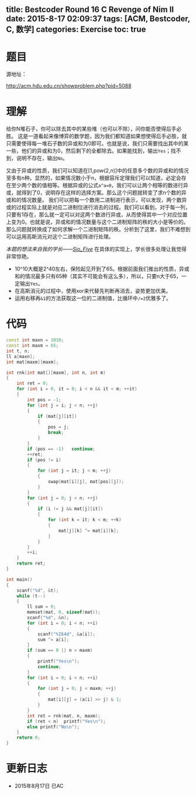 title: Bestcoder Round 16 C Revenge of Nim II
date: 2015-8-17 02:09:37
tags: [ACM, Bestcoder, C, 数学]
categories: Exercise
toc: true
---
# 题目
源地址：

http://acm.hdu.edu.cn/showproblem.php?pid=5088

# 理解
给你N堆石子，你可以除去其中的某些堆（也可以不除），问你能否使得后手必胜。
这是一道看起来像博弈的数学题，因为我们都知道如果想使得后手必胜，就只需要使得每一堆石子数的异或和为0即可。也就是说，我们只需要找出其中的某一些，他们的异或和为0，然后剩下的全都除去。如果能找到，输出`Yes`；找不到，说明不存在，输出`No`。

<!-- more -->
又由于异或的性质，我们可以知道在[1,pow(2,n)]中的任意多个数的异或和的情况至多有n种。显然的，如果情况数小于n，根据容斥定理我们可以知道，必定会存在至少两个数的值相等。根据异或的公式`a^a=0`，我们可以让两个相等的数进行异或，就得到了0，说明存在这样的选择方案。那么这个问题就转变了求n个数的异或和的情况数量。
我们可以把每一个数用二进制进行表示，可以发现，两个数异或的过程实际上就是对应二进制位进行消去的过程。我们可以看到，对于每一列，只要有1存在，那么就一定可以对这两个数进行异或，从而使得其中一个对应位置上变为0。也就是说，异或和的情况数量与这个二进制矩阵的秩的大小是等价的。那么问题就转换成了如何求解一个二进制矩阵的秩。分析到了这里，我们不难想到可以运用高斯消元对这个二进制矩阵进行处理。

*本题的想法来自我的学长——[Sio_Five](http://siofive.github.io/2014/11/04/BC16_3/)*
在具体的实现上，学长很多处理让我觉得非常惊艳。
- 10^10大概是2^40左右，保险起见开到了65。根据前面我们推出的性质，异或和的情况最多只有65种（其实不可能会有这么多），所以，只要n大于65，一定输出`Yes`。
- 在高斯消元的过程中，使用xor来代替先判断再消去，姿势更加优美。
- 运用右移再`&1`的方法获取这一位的二进制值，比循环中`/=2`优雅多了。


# 代码
```cpp
const int maxn = 1010;
const int maxm = 65;
int t, n;
ll a[maxn];
int mat[maxm][maxm];

int rnk(int mat[][maxm], int n, int m)
{
    int ret = 0;
    for (int i = 0, it = 0; i < n && it < m; ++it)
    {
        int pos = -1;
        for (int j = i; j < n; ++j)
        {
            if (mat[j][it])
            {
                pos = j;
                break;
            }
        }
        if (pos == -1)   continue;
        ++ret;
        if (pos != i)
        {
            for (int j = it; j < m; ++j)
            {
                swap(mat[i][j], mat[pos][j]);
            }
        }
        for (int j = 0; j < n; ++j)
        {
            if (i != j && mat[j][it])
            {
                for (int k = it; k < m; ++k)
                {
                    mat[j][k] ^= mat[i][k];
                }
            }
        }
        ++i;
    }
    return ret;
}

int main()
{
    scanf("%d", &t);
    while (t--)
    {
        ll sum = 0;
        memset(mat, 0, sizeof(mat));
        scanf("%d", &n);
        for (int i = 0; i < n; ++i)
        {
            scanf("%I64d", &a[i]);
            sum ^= a[i];
        }
        if (sum == 0 || n > maxm)
        {
            printf("Yes\n");
            continue;
        }
        for (int i = 0; i < n; ++i)
        {
            for (int j = 0; j < maxm; ++j)
            {
                mat[i][j] = (a[i] >> j) & 1;
            }
        }
        int ret = rnk(mat, n, maxm);
        if (ret < n)  printf("Yes\n");
        else printf("No\n");
    }
    return 0;
}
```

# 更新日志
- 2015年8月17日 已AC